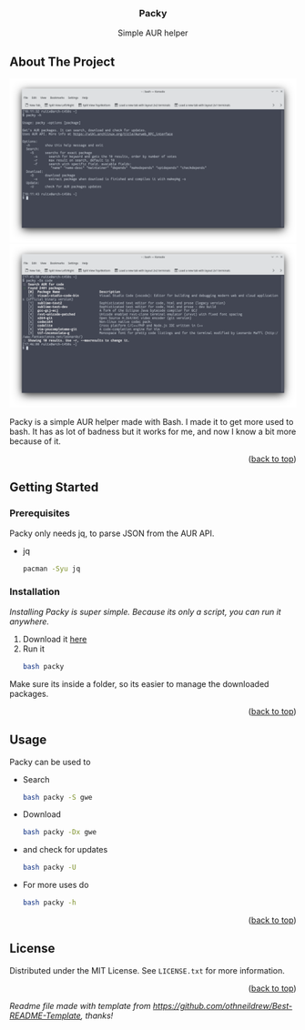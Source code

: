 <div id="top"></div>
<!--
*** Thanks for checking out the Best-README-Template. If you have a suggestion
*** that would make this better, please fork the repo and create a pull request
*** or simply open an issue with the tag "enhancement".
*** Don't forget to give the project a star!
*** Thanks again! Now go create something AMAZING! :D
-->

<!-- PROJECT LOGO -->
<br />
<div align="center">
  <h3 align="center">Packy</h3>
  <p align="center">
    Simple AUR helper
    <br />
  </p>
</div>



<!-- ABOUT THE PROJECT -->
## About The Project

![](screenshot2)
![](screenshot1)

Packy is a simple AUR helper made with Bash. I made it to get more used to bash. It has as lot of badness but it works for me, and now I know a bit more because of it.

<p align="right">(<a href="#top">back to top</a>)</p>

<!-- GETTING STARTED -->
## Getting Started

### Prerequisites

Packy only needs jq, to parse JSON from the AUR API.
* jq
  ```sh
  pacman -Syu jq
  ```

### Installation

_Installing Packy is super simple. Because its only a script, you can run it anywhere._

1. Download it [here](https://github.com/rtxx/scripts/blob/main/packy/packy)
2. Run it
   ```sh
   bash packy
   ```
Make sure its inside a folder, so its easier to manage the downloaded packages.

<p align="right">(<a href="#top">back to top</a>)</p>



<!-- USAGE EXAMPLES -->
## Usage

Packy can be used to 

* Search
  ```sh
  bash packy -S gwe
  ```
* Download
  ```sh
  bash packy -Dx gwe
  ```
* and check for updates
  ```sh
  bash packy -U
  ```
* For more uses do
  ```sh
  bash packy -h
     ```
<p align="right">(<a href="#top">back to top</a>)</p>



<!-- LICENSE -->
## License

Distributed under the MIT License. See `LICENSE.txt` for more information.

<p align="right">(<a href="#top">back to top</a>)</p>

_Readme file made with template from https://github.com/othneildrew/Best-README-Template, thanks!_

<!-- MARKDOWN LINKS & IMAGES -->
<!-- https://www.markdownguide.org/basic-syntax/#reference-style-links -->
[product-screenshot]: screenshot1.png
